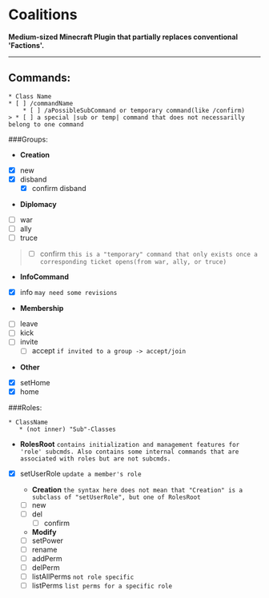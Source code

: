 # Coalitions
**Medium-sized Minecraft Plugin that partially replaces conventional 'Factions'.**
___

## Commands:
    * Class Name
    * [ ] /commandName
        * [ ] /aPossibleSubCommand or temporary command(like /confirm)
    > * [ ] a special |sub or temp| command that does not necessarilly belong to one command

###Groups:
* **Creation**
* [x] new
* [x] disband
    * [x] confirm disband
    
* **Diplomacy**
* [ ] war
 * [ ] ally
 * [ ] truce
 > * [ ] confirm `this is a "temporary" command that only exists
>once a corresponding ticket opens(from war, ally, or truce)`

* **InfoCommand**
* [x] info `may need some revisions`

* **Membership**
* [ ] leave
* [ ] kick
* [ ] invite
    * [ ] accept `if invited to a group -> accept/join`

* **Other**
* [x] setHome
* [x] home

###Roles:

    * ClassName
       * (not inner) "Sub"-Classes

* **RolesRoot** `contains initialization and management features for 'role' subcmds.
Also contains some internal commands that are associated with roles but are not subcmds.`
* [x] setUserRole `update a member's role`

    * **Creation** `the syntax here does not mean that "Creation" is a subclass of "setUserRole",
    but one of RolesRoot`
    * [ ] new
    * [ ] del
        * [ ] confirm
        
    * **Modify**
    * [ ] setPower
    * [ ] rename
    * [ ] addPerm
    * [ ] delPerm
    * [ ] listAllPerms `not role specific`
    * [ ] listPerms `list perms for a specific role`